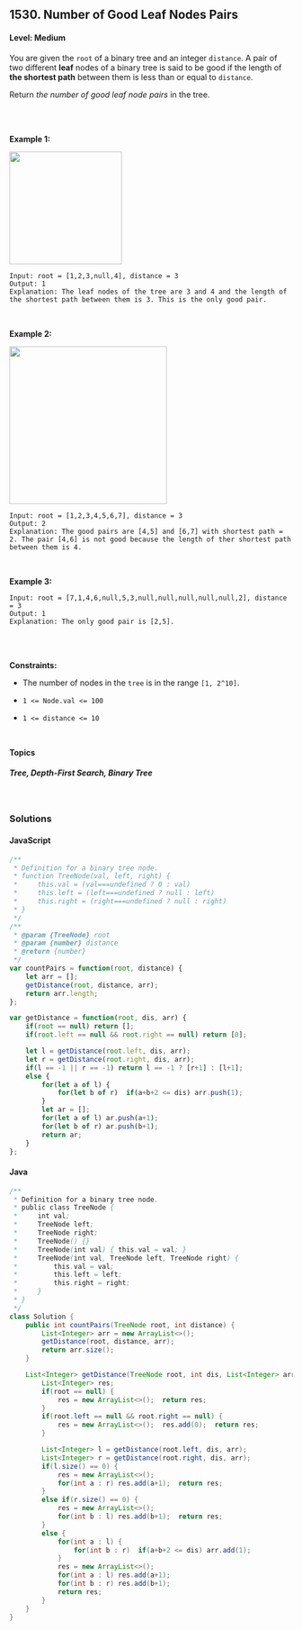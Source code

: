 ## 1530. Number of Good Leaf Nodes Pairs
#### Level: Medium


You are given the `root` of a binary tree and an integer `distance`. A pair of two different **leaf** nodes of a binary tree is said to be good if the length of **the shortest path** between them is less than or equal to `distance`.

Return *the number of good leaf node pairs* in the tree.

<br><br>


**Example 1:** 

<img src="https://assets.leetcode.com/uploads/2020/07/09/e1.jpg" width="200px"/>  <br>  

```
Input: root = [1,2,3,null,4], distance = 3
Output: 1
Explanation: The leaf nodes of the tree are 3 and 4 and the length of the shortest path between them is 3. This is the only good pair.
```

<br> 


**Example 2:**

<img src="https://assets.leetcode.com/uploads/2020/07/09/e2.jpg" width="280px"/>  <br>  

```
Input: root = [1,2,3,4,5,6,7], distance = 3
Output: 2
Explanation: The good pairs are [4,5] and [6,7] with shortest path = 2. The pair [4,6] is not good because the length of ther shortest path between them is 4.
```

<br>


**Example 3:**

<!-- <img src="https://assets.leetcode.com/uploads/2020/01/15/sample_3_1684.png" width="540px"/>  <br>   -->

```
Input: root = [7,1,4,6,null,5,3,null,null,null,null,null,2], distance = 3
Output: 1
Explanation: The only good pair is [2,5].
```

<br>


<br>

**Constraints:**
- The number of nodes in the `tree` is in the range `[1, 2^10]`.

- `1 <= Node.val <= 100`

- `1 <= distance <= 10`



<br>

**Topics** 

##### Tree, Depth-First Search, Binary Tree


<br>

### Solutions

#### JavaScript
```javascript
/**
 * Definition for a binary tree node.
 * function TreeNode(val, left, right) {
 *     this.val = (val===undefined ? 0 : val)
 *     this.left = (left===undefined ? null : left)
 *     this.right = (right===undefined ? null : right)
 * }
 */
/**
 * @param {TreeNode} root
 * @param {number} distance
 * @return {number}
 */
var countPairs = function(root, distance) {
    let arr = [];
    getDistance(root, distance, arr);
    return arr.length;
};

var getDistance = function(root, dis, arr) {
    if(root == null) return [];
    if(root.left == null && root.right == null) return [0];

    let l = getDistance(root.left, dis, arr);
    let r = getDistance(root.right, dis, arr);
    if(l == -1 || r == -1) return l == -1 ? [r+1] : [l+1]; 
    else {
        for(let a of l) {
            for(let b of r)  if(a+b+2 <= dis) arr.push(1);
        }
        let ar = [];
        for(let a of l) ar.push(a+1);
        for(let b of r) ar.push(b+1);
        return ar;
    }
};
```

#### Java
```java
/**
 * Definition for a binary tree node.
 * public class TreeNode {
 *     int val;
 *     TreeNode left;
 *     TreeNode right;
 *     TreeNode() {}
 *     TreeNode(int val) { this.val = val; }
 *     TreeNode(int val, TreeNode left, TreeNode right) {
 *         this.val = val;
 *         this.left = left;
 *         this.right = right;
 *     }
 * }
 */
class Solution {
    public int countPairs(TreeNode root, int distance) {
        List<Integer> arr = new ArrayList<>();
        getDistance(root, distance, arr);
        return arr.size();
    }

    List<Integer> getDistance(TreeNode root, int dis, List<Integer> arr) {
        List<Integer> res;
        if(root == null) {
            res = new ArrayList<>();  return res;
        }
        if(root.left == null && root.right == null) {
            res = new ArrayList<>();  res.add(0);  return res;
        }

        List<Integer> l = getDistance(root.left, dis, arr);
        List<Integer> r = getDistance(root.right, dis, arr);
        if(l.size() == 0) {
            res = new ArrayList<>();
            for(int a : r) res.add(a+1);  return res;
        }
        else if(r.size() == 0) {
            res = new ArrayList<>();
            for(int b : l) res.add(b+1);  return res;
        } 
        else {
            for(int a : l) {
                for(int b : r)  if(a+b+2 <= dis) arr.add(1);
            }
            res = new ArrayList<>();
            for(int a : l) res.add(a+1);
            for(int b : r) res.add(b+1); 
            return res;
        }        
    }
}
```
